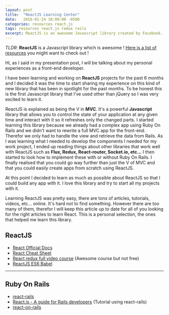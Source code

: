 ```yaml
---
layout: post
title:  "ReactJS Learning Center"
date:   2016-02-24 10:00:00 -0500
categories: resources react.js
tags: resources react.js redux rails
excerpt: ReactJS is an awesome Javascript library created by Facebook. Here is a list of resources you might want to check out !
---
```

_TLDR_: **ReactJS** is a Javascript library which is awesome ! [Here is a list of resources](#reactjs) you might want to check out !

Hi, as I said in my presentation post, I will be talking about my personal experiences as a front-end developer.

I have been learning and working on **ReactJS** projects for the past 6 months and I decided it was the time to start sharing my experience on this kind of new library that has been in spotlight for the past months. To be honest this is the first Javascript library that I've used other than jQuery so I was very excited to learn it.

ReactJS is explained as being the V in **MVC**. It's a powerful **Javascript** library that allows you to control the state of your application at any given time and interact with it so it refreshes only the changed parts. I started learning this library because we already had a complex app using Ruby On Rails and we didn't want to rewrite a full MVC app for the front-end. Therefor we only had to handle the view and retrieve the data from Rails. As I was learning what I needed to develop the components I needed for my work project, I ended up reading things about other libraries that work well with ReactJS such as **Flux, Redux, React-router, Socket.io, etc...** I then started to look how to implement these with or without Ruby On Rails. I finally realised that you could go way further than just the V of MVC and that you could easily create apps from scratch using ReactJS.

At this point I decided to learn as much as possible about ReactJS so that I could build any app with it. I love this library and try to start all my projects with it.

Learning ReactJS was pretty easy, there are tons of articles, tutorials, videos, etc... online. It's hard not to find something. However there are too many of them, therefor I will keep this article up to date for all of you looking for the right articles to learn React. This is a personal selection, the ones that helped me learn this library.

## ReactJS
* [React Official Docs](https://facebook.github.io/react/docs/getting-started.html)
* [React Cheat Sheet](http://reactcheatsheet.com/)
* [React redux full video course](https://www.udemy.com/react-redux/) (Awesome course but not free)
* [ReactJS ES6 Babel](https://babeljs.io/blog/2015/06/07/react-on-es6-plus)


___

## Ruby On Rails
* [react-rails](https://github.com/reactjs/react-rails)
* [React.js - A guide for Rails developers](https://www.airpair.com/reactjs/posts/reactjs-a-guide-for-rails-developers) (Tutorial using react-rails)
* [react-on-rails](https://github.com/shakacode/react_on_rails)
